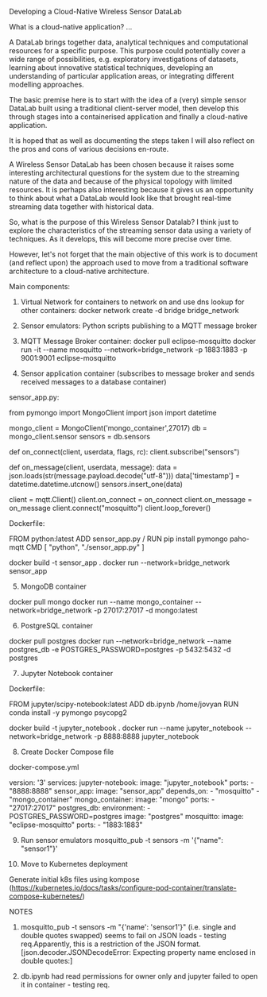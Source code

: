 Developing a Cloud-Native Wireless Sensor DataLab

What is a cloud-native application? ...

A DataLab brings together data, analytical techniques and computational resources for a specific purpose. This purpose could potentially
cover a wide range of possibilities, e.g. exploratory investigations of datasets, learning about innovative statistical techniques, developing an 
understanding of particular application areas, or integrating different modelling approaches.

The basic premise here is to start with the idea of a (very) simple sensor DataLab built using a traditional client-server model, 
then develop this through stages into a containerised application and finally a cloud-native application.

It is hoped that as well as documenting the steps taken I will also reflect on the pros and cons of various decisions en-route.


A Wireless Sensor DataLab has been chosen because it raises some interesting architectural questions for the system due to the streaming nature of the 
data and because of the physical topology with limited resources. It is perhaps also interesting because it gives us an opportunity to think about what
a DataLab would look like that brought real-time streaming data together with historical data.

So, what is the purpose of this Wireless Sensor Datalab? I think just to explore the characteristics of the streaming sensor data using a variety of
techniques. As it develops, this will become more precise over time. 

However, let's not forget that the main objective of this work is to document (and reflect upon) the approach used to move from a traditional software
architecture to a cloud-native architecture.



Main components:


1. Virtual Network for containers to network on and use dns lookup for other containers:
docker network create -d bridge bridge_network

2. Sensor emulators:
Python scripts publishing to a MQTT message broker

3. MQTT Message Broker container:
docker pull eclipse-mosquitto
docker run -it --name mosquitto --network=bridge_network -p 1883:1883 -p 9001:9001 eclipse-mosquitto

4. Sensor application container (subscribes to message broker and sends received messages to a database container)

sensor_app.py:

from pymongo import MongoClient
import json
import datetime

mongo_client = MongoClient('mongo_container',27017)
db = mongo_client.sensor
sensors = db.sensors

def on_connect(client, userdata, flags, rc):
    client.subscribe("sensors")

def on_message(client, userdata, message):
        data = json.loads(str(message.payload.decode("utf-8")))
        data['timestamp'] = datetime.datetime.utcnow()
        sensors.insert_one(data)
        
client = mqtt.Client()
client.on_connect = on_connect
client.on_message = on_message
client.connect("mosquitto")
client.loop_forever()

Dockerfile:

FROM python:latest
ADD sensor_app.py /
RUN pip install pymongo paho-mqtt
CMD [ "python", "./sensor_app.py" ]

docker build -t sensor_app .
docker run --network=bridge_network sensor_app

5. MongoDB container

docker pull mongo
docker run --name mongo_container --network=bridge_network -p 27017:27017 -d mongo:latest

6. PostgreSQL container

docker pull postgres
docker run --network=bridge_network --name postgres_db -e POSTGRES_PASSWORD=postgres -p 5432:5432 -d postgres

7. Jupyter Notebook container

Dockerfile:

FROM jupyter/scipy-notebook:latest
ADD db.ipynb /home/jovyan
RUN conda install -y pymongo psycopg2 

docker build -t jupyter_notebook .
docker run --name jupyter_notebook --network=bridge_network -p 8888:8888 jupyter_notebook 

8. Create Docker Compose file

docker-compose.yml

version: '3'
services:
  jupyter-notebook:
    image: "jupyter_notebook"
    ports:
      - "8888:8888"
  sensor_app:
    image: "sensor_app"
    depends_on:
        - "mosquitto"
        - "mongo_container"
  mongo_container:
    image: "mongo"
    ports:
        - "27017:27017"
  postgres_db:
    environment:
      - POSTGRES_PASSWORD=postgres
    image: "postgres"
  mosquitto:
    image: "eclipse-mosquitto"
    ports:
        - "1883:1883"

9. Run sensor emulators
mosquitto_pub -t sensors -m '{"name": "sensor1"}'

10. Move to Kubernetes deployment

Generate initial k8s files using kompose (https://kubernetes.io/docs/tasks/configure-pod-container/translate-compose-kubernetes/)

NOTES

1. mosquitto_pub -t sensors -m "{'name': 'sensor1'}" (i.e. single and double quotes swapped) seems to fail on JSON loads - testing req.Apparently, this is a restriction of the JSON format.
[json.decoder.JSONDecodeError: Expecting property name enclosed in double quotes:]

2. db.ipynb had read permissions for owner only and jupyter failed to open it in container - testing req.
		



